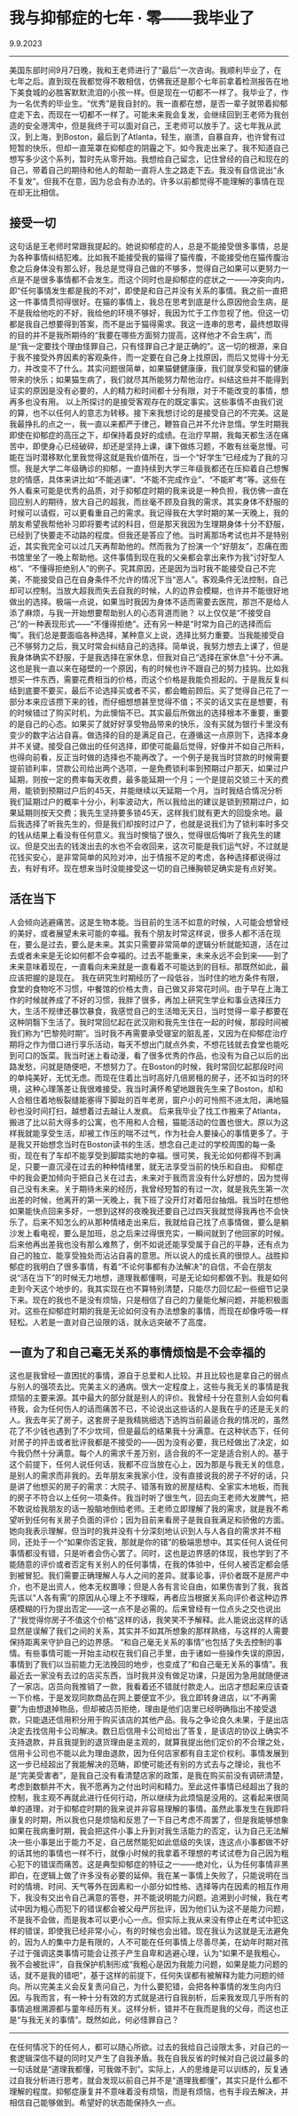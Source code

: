 # 我与抑郁症的七年 · 零——我毕业了

9.9.2023

-----

美国东部时间9月7日晚，我和王老师进行了“最后”一次咨询。我顺利毕业了，在七年之后。直到现在我都觉得不敢相信，仿佛我还是那个七年前拿着检测报告在地下美食城的必胜客默默流泪的小孩一样。但是现在一切都不一样了。我毕业了，作为一名优秀的毕业生。“优秀”是我自封的。我一直都在想，是否一辈子就带着抑郁症走下去，而现在一切都不一样了。可能未来我会复发，会继续回到王老师为我创造的安全港湾中，但是我终于可以面对自己，王老师可以放手了。这七年我从武汉，到上海，到Boston，最后到了Atlanta，轻生，崩溃，自暴自弃，也许曾有过短暂的快乐，但却一直笼罩在抑郁症的阴霾之下。如今我走出来了。我不知道自己想写多少这个系列，暂时先从零开始。我想给自己留念，记住曾经的自己和现在的自己，带着自己的期待和他人的帮助一直将人生之路走下去。我没有自信说出“永不复发”。但我不在意，因为总会有办法的。许多以前都觉得不能理解的事情在现在却无比相信。

## 接受一切
这句话是王老师时常跟我提起的。她说抑郁症的人，总是不能接受很多事情，总是为各种事情纠结犯难。比如我不能接受我的猫得了猫传腹，不能接受他在猫传腹治愈之后身体没有那么好，我总是觉得自己做的不够多，觉得自己如果可以更努力一点是不是很多事情都不会发生。而这个同时也是抑郁症的症状之一——冲突向内，即“任何事情发生都是我的不对”，即使是和自己并没有关系的事情。我之前一直把这一件事情贯彻得很好。在猫的事情上，我总在思考到底是什么原因他会生病，是不是我给他吃的不好，我给他的环境不够好，我因为忙于工作忽视了他。但这一切都是我自己想要得到答案，而不是出于猫得需求。我这一连串的思考，最终想取得的目的并不是我所期待的“我要在哪些方面努力提高，这样他才不会生病”，而是“我一定要找个理由怪罪自己，只有怪罪自己才是正确的”。这一切的根源，来自于我不接受外界因素的客观条件，而一定要在自己身上找原因，而后又觉得十分无力，并改变不了什么。其实问题很简单，如果猫健健康康，我们就享受和猫的健康带来的快乐；如果猫生病了，我们就尽其所能努力帮他治疗。纠结这些并不能得到证实的原因是没有必要的，人的精力和时间都十分有限，对于不能改变的事情，想再多也没有用。
以上所探讨的是接受客观存在的既定事实。这些事情不由我们说的算，也不以任何人的意志为转移。接下来我想讨论的是接受自己的不完美。这是我最挣扎的点之一，我一直以来都严于律己，鞭笞自己并不允许怠惰。学生时期我即使在抑郁症的高压之下，却保持着良好的成绩。在治疗早期，我每天都生活在痛苦中，即使身心已经破碎，却还是坚持上课，课下做练习题，不敢有丝毫怠慢。可能在当时潜移默化里我觉得这就是我价值所在，当一个“好学生”已经成为了我的习惯。我是大学二年级确诊的抑郁，一直持续到大学三年级我都还在压抑着自己想懈怠的情感，具体来讲比如“不能逃课”、“不能不完成作业”、“不能旷考”等。这些在外人看来可能是优秀的品质，对于抑郁症时期的我来说是一种负担，我仿佛一直在回应别人的期待，放大自己的超我，而丝毫不顾及自我的需求。其实身体不舒服的时候可以请假，可以更看重自己的需求。我记得我在大学时期的某一天晚上，我的朋友希望我帮他补习即将要考试的科目，但是那天我因为生理期身体十分不舒服，已经到了快要走不动路的程度。但我还是答应了他。当时离那场考试也并不是特别近，其实我完全可以过几天再帮助他的。然而我为了扮演一个“好朋友”，忍痛在图书馆里坐了一晚上帮助他。这件事情到现在我的父亲都会拿出来作为我“讨好型人格”、“不懂得拒绝别人”的例子。究其原因，还是因为当时我不能接受自己不完美，不能接受自己在自身条件不允许的情况下当“恶人”。客观条件无法控制，自己却可以控制。当放大超我而失去自我的时候，人的边界会模糊，也许并不能很好地做出的选择。极端一点说，如果当时我因为身体不适而需要去医院，那岂不是给人添了麻烦，与我一开始想要帮助别人的心态背道而驰？
以上仅仅是“不接受自己”的一种表现形式——“不懂得拒绝”。还有另一种是“时常为自己的选择而后悔”。我们总是要面临各种选择，某种意义上说，选择比努力重要。当我能接受自己不够努力之后，我又时常会纠结自己的选择。简单说，我努力想去上课了，但是我身体确实不舒服，于是我选择在家休息，但我对自己“选择在家休息”十分不满。这也是我一直以来在碰壁的一个原因，有的时候也许不跟自己的努力挂钩。比如我想买一件东西，需要花费相当的价格，而这个价格是我能负担起的。于是我反复纠结到底要不要买，最后不论选择买或者不买，都会瞻前顾后。买了觉得自己花了一部分本来应该攒下来的钱，而仔细想想甚至觉得不值；不买的话又实在是想要，有的时候错过了购买时机，为此懊恼不已。其实最后所做出的选择根本不重要，重要的是自己的心态。如果买了就好好享受物品带来的快乐，没有买就为银行卡里没有变少的数字沾沾自喜。做选择的目的是满足自己，在遵循这一点原则下，选择本身并不关键。接受自己做出的任何选择，即使可能最后觉得，好像并不如自己所料，也得向前看，反正当时做的选择也不能再改了。一个例子是我当时贷款的时候需要提前锁利率，贷款公司给出两个选项，一是免费锁利率到预期过户那天，如果过户延期，则按一定的费率每天收费，最多能延期一个月；一个是提前交锁三十天的费用，能锁到预期过户后的45天，并能继续以天延期一个月。当时我结合情况分析我们延期过户的概率十分小，利率波动大，所以我给出的建议是锁到预期过户，如果延期则按天交费；我先生坚持要多锁45天，这样我们就有更大的回旋余地。最后我选择了听我先生的，但是我们却按时过户了，也就是说我们为了锁利率时多交的钱从结果上看没有任何意义。我当时懊恼了很久，觉得很后悔听了我先生的建议。但是交出去的钱泼出去的水也不会收回来，这次可能是我们运气好，不过就是花钱买安心，是非常简单的风险对冲，出于情报不足的考虑，各种选择都说得过去，有好有坏。现在想来当时没能接受这一切的自己捶胸顿足确实是有点好笑。

## 活在当下
人会倾向逃避痛苦。这是生物本能。当目前的生活不如意的时候，人可能会想曾经的美好，或者展望未来可能的幸福。我有个朋友时常这样说，很多人都不活在现在，要么是过去，要么是未来。其实只需要非常简单的逻辑分析就能知道，活在过去或者未来是无论如何都不会幸福的。过去不能重来，未来永远不会到来——到了未来意味着现在，一直看向未来就是一直看着不可能达到的目标。那既然如此，最应该把握的是现在。
我在研究生时期经历了一段低谷，当时住的地方条件有限，食堂的食物吃不习惯，中餐馆的价格太贵，自己做又非常花时间。由于早在上海工作的时候就养成了不好的习惯，我胖了很多，再加上研究生学业和事业选择压力大，生活不规律还暴饮暴食，我感觉自己的生活暗无天日，当时觉得一辈子都要在这种阴翳下生活了。我时常回忆起在武汉刚和我先生住在一起的时候，那段时间被我们称为“巴黎苑时期”。当时我不再需要承受寝室的脏乱差，又因为在抑郁症治疗期将之作为借口进行享乐活动，每天不想出门就点外卖，不想花钱就去食堂也能吃到可口的饭菜。我当时迷上看动漫，看了很多优秀的作品，也没有为自己以后的出路发愁，问就是随便吧，不想努力了。在Boston的时候，我时常回忆起那段时间的单纯美好，无忧无虑。而现在住着比当时高好几倍房租的房子，还不如当时的环境，这种心理落差让我很难接受。我当时满怀希望地跟我先生来了Boston，却和人合租住着地板裂缝能塞得下脚趾的百年老房，窗户小的可怜照不进太阳，满地猫砂也没时间打扫，越想着过去越让人发疯。
后来我毕业了找工作搬来了Atlanta，搬进了比以前大得多的公寓，也不用和人合租，猫能活动的位置也很大。原以为这样我就能享受生活，却被工作压的喘不过气，作为社会人要操心的事情更多了。于是我又开始想念当时在Boston读书的生活，想念自己走过的学校周围的每一条街，现在有了车却不能享受到脚踏实地的幸福。很可笑，我无论如何都得不到满足，只要一直沉浸在过去的种种情绪里，就无法享受当前的快乐和自由。
抑郁症中的我会更加倾向于把自己关在过去，未来对于我而言没有什么好想的，因为觉得自己没有未来。关于期待未来的经历，我曾经短暂的有过一次，就是我先生第一次出差的时候，他离开的第一天晚上，我下班了没开灯对着阳台抽烟。我当时在想他如果能快点回来多好，一想到这样的夜晚我还要自己过四天我就觉得我再也不会快乐了。后来不知怎么的从那种情绪走出来后，我就给自己找了点事情做，要么是躺沙发上看电视，要么是加班，总之后来过得很充实，一瞬间就到了他回家的时候。后来他再出差我也没有那么难熬了，倒不如说还能享受属于自己的平静，还有点为自己的独立、能享受独处而沾沾自喜的意思。所以说人的成长真的很惊人。战胜抑郁症的我明白了很多事情，有着“不论何事都有办法解决”的自信，不会在朋友说“活在当下”的时候无力地想，道理我都懂啊，可是无论如何都做不到。我是如何走到今天这个地步的，我其实现在也不算特别清楚，只能尽力回忆起一些细节记录下来。现在的我也不是没有烦恼，只是相信了自己的力量能化解问题，并能积极面对。这些在抑郁症时期的我是无论如何没有办法想象的事情，而现在却像呼吸一样轻松。人若是一直对自己设限的话，就永远突破不了高度。

## 一直为了和自己毫无关系的事情烦恼是不会幸福的
这也是我曾经一直困扰的事情，源自于总爱和人比较。并且比较也是拿自己的弱点与别人的强项去比。完美主义的通病。很大一定程度上，这些与我无关的事情是我烦恼的主要来源。其中最大的部分就是别人的评价。我曾经十分在意别人会如何看待我，会为任何伤人的话而痛苦不已，不论说出这些话的人是我在乎的还是无关的人。我去年买了房子，这套房子是我精挑细选下选购当前最适合我的情况的，虽然花了不少钱也遇到了不少坎坷，但是最后的结果我十分满意。在这种状态下，任何对房子的抨击或者批评我都是不接受的——因为没有必要，我已经做出了决定，如今我仍然十分满意。每个人的需求千差万别，适合我的不一定是适合别人的。基于这个前提下，任何人说任何话，我都不应当放在心上，因为那是与我无关的信息，是别人的需求而非我的。去年朋友来我家小住，没有直接说我的房子不好的话，只是讲了他想买的房子的需求：大院子、错落有致的房屋结构、全家实木地板，而我的房子不符合以上任何一项条件。我当时听了很生气，回去向王老师大发脾气，把不敢说给我朋友的话一股脑地倒给老师。王老师立即理解了我的需求，就是我不希望听到任何有关房子负面的评价；因为目前来看房子是我自我满足和骄傲的方面。她向我表示理解，但当时的我并没有十分深刻地认识到人与人各自的需求并不相同，还处于一个“如果你否定我，那就是你的错”的极端思想中。其实任何人说任何事情都没有错，只是听者会伤心罢了。同时，这也是边界感的体现，我也学到了不能随意的评价或者否定有关别人的任何事情，在我的体验中，任何人被否定都会感到被冒犯。我们需要正确理解人与人之间的差异。就事论事，评价者既不是房产中介，也不是出资人，他本无权置喙；但是人各有言论自由，如果伤害到了我，我首先该以“人各有需”的原因从心理上不予理睬，再者应当根据关系向评价者这种边界感模糊的行为提出否定——这一点不是必需的。后来曾经有一位点头之交也说出了“我觉得你房子不值这个价格”这样的话，我笑笑不予解释。此人能说出这样的话显然是误解了我们之间的关系，其实并不如其所想象的那样熟络，与这样的人需要保持距离来守护自己的边界感。
“和自己毫无关系的事情”也包括了失去控制的事情。有些事情可能一开始主动权在我们自己手里，由于诸如一些操作失误的原因，事情到了我们以当前能力无法挽回的地步，也变成了“和自己毫无关系的事情”。我最近去一家没有去过的店买东西，当时我并没有做足功课，只是因为急用就随便进了一家店。店员向我推销了一款，我看着还不错就付款走人。出店才想起来应该查一下价格，于是发现同款商品在网上要便宜不少。我立即转身进店，以“不再需要”为由想退掉物品，但却被店员拒绝，理由是他们店里已经明确指出不接受退款，只能退还信用积分用于购买该店的其他产品。我与之争论良久未果，于是出店决定去找信用卡公司解决。数日后信用卡公司给出了答复，是该店的协议上确实不支持退款，并且我提到的退货理由是主观的，就算我提出他们定价的不合理之处，信用卡公司也不能以此为理由退款，因为任何店家都有自主定价权利。事情发展到这一步已经超出了我能解决的范畴，即使可能还有别的方式去与之理论，我也不是“完美受害者”，是我自己没有看清楚店家的政策，是我在购买前没有调研清楚，考虑到数额并不大，我不愿再为之付出时间和精力。至此这件事情已经超出了我的控制，我主观不再就此进行任何行动，所以继续为此烦恼是没用的。这看起来很简单的道理，对于抑郁症时期的我来说并非容易理解的事情。虽然此事发生在我即将康复的时期，所以我也只是烦恼和反思了一下自己考虑不周罢了，但是我能够想象如果在我病重时期，我会把这件小事上升到对我生活能力的否定，认为自己无法解决一些小事是出于能力不足，自己居然能犯如此低级的失误，连这点小事都做不好的话其他的事情也一样不行，就像小时候的我拿着不理想的考试试卷为自己因为粗心犯下的错误而痛苦。这是典型抑郁症的特征之一——绝对化，认为任何事情非黑即白，在逻辑上做了许多没有必要的延伸。我在某一事情上失败了，只能说明在当时的情境、时间、天气等外在因素和一小部分如性格、选择等内在因素的相互作用下，我没有交出令自己满意的答卷，并不能说明能力问题。追溯到小时候，我在考试中因为粗心而犯下的错误都会被父母严厉批评，因为他们认为这不是能力问题，不是我不会做，而是我本可以更小心一点。但实际上我从来没有停止在考试中犯这样的错误，即使我已经非常小心，有的时候也会出错。现在我认为这就是无法避免的，因为人的集中力是有限的，人不可能在任何事情上尽善尽美，在幼年时期对孩子过于强调这类事情可能会让孩子产生自卑和逃避心理，认为“如果不是我粗心，我不会被批评”，自我保护机制形成“我粗心是因为我能力问题，如果是能力问题的话，就不是我的错吧”，基于这样的前提下，任何失误都有被解释为能力问题的倾向。所以完美主义会反复责问自己，为什么要犯错，会把各种事情的发生向内归因。与我而言，有一种十分有效的方式就是进行自我剖析，后来我发现几乎所有的事情追根溯源都与童年经历有关。这样分析，错并不在我而是我的父母，而这也正是“与我无关的事情”。既然如此，何必怪罪自己？

----
在任何情况下的任何人，都可以随心所欲。过去的我给自己设限太多，对自己的一套逻辑深信不疑的同时又产生了自我矛盾。我在自我反省的时候对自己说过最多的一句话就是“道理我都懂，可我做不到”。实际上，人的思维是可以训练的，反复通过自我分析进行思考，就会发现以前自己并不是“道理我都懂”，其实只是什么都不理解的程度。抑郁症康复并不意味着没有烦恼，而是有烦恼，也有手段去解决，并相信自己能够做到。希望好的状态能保持久一点。